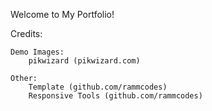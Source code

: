 Welcome to My Portfolio!


Credits:

	Demo Images:
		pikwizard (pikwizard.com)

	Other:
		Template (github.com/rammcodes)
		Responsive Tools (github.com/rammcodes)
